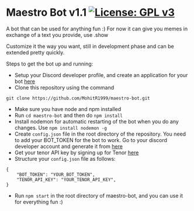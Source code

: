 # **Maestro Bot v1.1** [![License: GPL v3](https://img.shields.io/badge/License-GPLv3-blue.svg)](https://www.gnu.org/licenses/gpl-3.0)

A bot that can be used for anything fun :)
For now it can give you memes in exchange of a text you provide, use .show <your words>

Customize it the way you want, still in development phase and can be extended pretty quickly.

Steps to get the bot up and running:

* Setup your Discord developer profile, and create an application for your bot [here](https://discordapp.com/developers/applications/)
* Clone this repository using the command 
```
git clone https://github.com/MohitR1999/maestro-bot.git
```
* Make sure you have node and npm installed
* Run ```cd maestro-bot``` and then do ```npm install```
* Install nodemon for automatic restarting of the bot when you do any changes. Use ```npm install nodemon -g```
* Create ```config.json``` file in the root directory of the repository. You need to add your BOT_TOKEN for the bot to work. Go to your discord developer account and generate it from [here](https://discord.com/developers/applications)
* Get your tenor API key by signing up for Tenor [here](https://tenor.com/api_terms)
* Structure your ```config.json``` file as follows:
```
{
    "BOT_TOKEN": "YOUR_BOT_TOKEN",
    "TENOR_API_KEY": "YOUR_TENOR_API_KEY",
}
```
* Run ```npm start``` in the root directory of maestro-bot, and you can use it for everything fun :)
